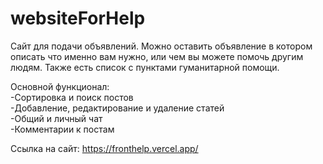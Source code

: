 # websiteForHelp

Сайт для подачи объявлений.
Можно оставить объявление в котором описать что именно вам нужно, или чем вы можете помочь другим людям. 
Также есть список с пунктами гуманитарной помощи.

Основной функционал:                                                                    
 -Сортировка и поиск постов                                                                                  
 -Добавление, редактирование и удаление статей                                    
 -Общий и личный чат               
 -Комментарии к постам            


Ссылка на сайт: https://fronthelp.vercel.app/
